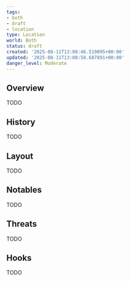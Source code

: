 ```yaml
---
tags:
- both
- draft
- location
type: Location
world: Both
status: draft
created: '2025-08-11T13:08:46.519095+00:00'
updated: '2025-08-11T13:08:50.687891+00:00'
danger_level: Moderate
---
```



## Overview

TODO
## History

TODO
## Layout

TODO
## Notables

TODO
## Threats

TODO
## Hooks

TODO
